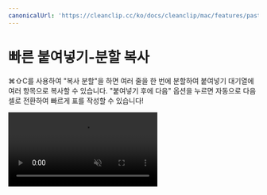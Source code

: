 ```yaml
---
canonicalUrl: 'https://cleanclip.cc/ko/docs/cleanclip/mac/features/pastestack-split'
---
```


# 빠른 붙여넣기-분할 복사

⌘⇧C를 사용하여 "복사 분할"을 하면 여러 줄을 한 번에 분할하여 붙여넣기 대기열에 여러 항목으로 복사할 수 있습니다. "붙여넣기 후에 다음" 옵션을 누르면 자동으로 다음 셀로 전환하여 빠르게 표를 작성할 수 있습니다!

<video autoplay muted loop>
    <source src="/videos/pastestack-split.mp4" type="video/mp4">
    <iframe src="/videos/pastestack-split.mp4" scrolling="no" border="0" frameborder="0" allow="autoplay; encrypted-media" allowfullscreen></iframe>
</video>